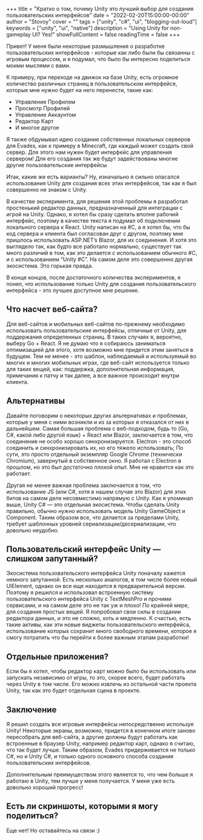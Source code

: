 +++
title = "Кратко о том, почему Unity это лучший выбор для создания пользовательских интерфейсов"
date = "2022-02-20T15:00:00-00:00"
author = "Stovoy"
cover = ""
tags = ["unity", "c#", "ui", "blogging-out-loud"]
keywords = ["unity", "ui", "native"]
description = "Using Unity for non-gameplay UI? Yes!"
showFullContent = false
readingTime = false
+++

Привет! У меня были некоторые размышления о разработке пользовательских интерфейсов - которые как либо были бы связанны с игровым процессом, и я подумал, что было бы интересно поделиться моими мыслями с вами.

К примеру, при переходе на движок на базе Unity, есть огромное количество различных страниц в пользовательском интерфейсе, которые мне нужно будет на него перенести, такие как:

- Управление Профилем
- Просмотр Профилей
- Управление Аккаунтом
- Редактор Карт
- И многое другое

Я также обдумывал идею создания собственных локальных серверов для Evades, как к примеру в Minecraft, где каждый может создать свой сервер. Для этого нам нужен будет интерфейс для управления сервером! Для его создания так же будут задействованы многие другие пользовательские интерфейсы

Итак, какие же есть варианты? Ну, изначально я сильно опасался использования Unity для создания всех этих интерфейсов, так как я был совершенно не знаком с Unity.

В качестве эксперимента, для решения этой проблемы я разработал простенький редактор данных, предназначенный для интеграции с игрой на Unity. Однако, я хотел бы сразу сделать вполне рабочий интерфейс, поэтому в качестве текста я подумал об подключении локального сервера к React. Unity написан на #С, а я хотел бы, что бы код сервера и клиента был согласован друг с другом, поэтому мне пришлось использовать ASP.NET’s Blazor, для их соединения. И хотя это выглядело так, как будто все работало нормально, существует так много различий в том, как это делается с использованием обычного #С, и с использованием “Unity #С”. На самом деле это совершенно другая экосистема. Это горькая правда.

В конце концов, после достаточного количества экспериментов, я понял, что использование  только Unity для создания пользовательского интерфейса - это лучшее доступное мне решение.

## Что насчет веб-сайта?
Для веб-сайтов и мобильных веб-сайтов по-прежнему необходимо использовать пользовательские интерфейсы, отличные от Unity, для поддержания определенных страниц. В таких случаях я, вероятно, выберу Go + React. Я не думаю что я собираюсь заниматься оптимизацией для этого, хотя возможно мне придется этим заняться в будущем. Тем не менее - это шаблон, наблюдаемый и используемый во многих и многих мобильных играх, где веб-сайт используется только для таких вещей, как: поддержка, дополнительная информация, примечания к патчу и так далее, а все важное происходит внутри клиента.

## Альтернативы
Давайте поговорим о некоторых других альтернативах и проблемах, которые у меня с ними возникли и из за которых я отказался от них в дальнейшем. Самая большая проблема с веб-подходом, будь то (Go, C#, какой либо другой язык) + React или Blazor, заключается в том, что соединение не особо хорошо синхронизируется. Electron - это способ соединить и синхронизировать их, но его тяжело использовать; По сути, это просто отдельный экземпляр Google Chrome (технически Chromium), завернутый в собственное окно. Я работал с Electron в прошлом, но это был достаточно плохой опыт. Мне не нравится как это работает.

Другая не менее важная проблема заключается в том, что использование JS (или C#, хотя в нашем случае это Blazor) для этих битов на самом деле несовместимо напрямую с Unity. Как я упоминал выше, Unity C# — это отдельная экосистема. Чтобы сделать Unity правильно, обычно нужно использовать модель Unity GameObject и Component. Таким образом все, что делается за пределами Unity, требует шаблонных уровней сериализации/десериализации, что довольно неудобно.

## Пользовательский интерфейс Unity — слишком запутанный?
Экосистема пользовательского интерфейса Unity поначалу кажется немного запутанной. Есть несколько аналогов, в том числе более новый UIElement, однако он все еще находится в предварительной версии. Поэтому я решился и использовал встроенную систему пользовательского интерфейса Unity с TextMeshPro и прочими сервисами, и на самом деле это не так уж и плохо! По крайней мере, для создания простых вещей. Я попробовал свои силы в создании редактора данных, и это не сложно, хоть и медленно. К счастью, есть такие активы, как эти новые виджеты пользовательского интерфейса, использование которых сохранит много свободного времени, которое я смогу потратить что бы перейти к более важным этапам разработки!

## Отдельные приложения?
Если бы я хотел, чтобы редактор карт можно было бы использовать или запускать независимо от игры, то это, скорее всего, будет работать через Unity в том числе. Его можно извлечь из остальной части проекта Unity, так как это будет отдельная сцена в проекте.

## Заключение
Я решил создать все игровые интерфейсы непосредственно используя Unity! Некоторые экраны, возможно, придется в конечном итоге заново пересобрать для веб-сайта, а другие должны будут работать как встроенные в браузер Unity, например редактор карт, однако я считаю, что так будет лучше. Таким образом, Evades придерживается не только C#, но и Unity C#, и только одного основного способа создания пользовательских интерфейсов.

Дополнительным преимуществом этого является то, что чем больше я работаю в Unity, тем лучше у меня получается. У меня уже есть довольно хороший прогресс!


## Есть ли скриншоты, которыми я могу поделиться?
Еще нет! Но оставайтесь на связи :)
